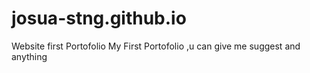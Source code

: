 # josua-stng.github.io
Website first Portofolio
My First Portofolio ,u can give me suggest and anything
